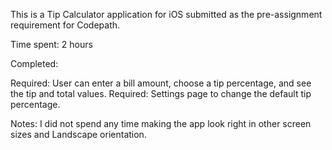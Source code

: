 This is a Tip Calculator application for iOS submitted as the pre-assignment requirement for Codepath.

Time spent: 2 hours

Completed:

 Required: User can enter a bill amount, choose a tip percentage, and see the tip and total values.
 Required: Settings page to change the default tip percentage.

Notes:
I did not spend any time making the app look right in other screen sizes and Landscape orientation.
